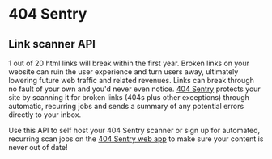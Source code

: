 # 404 Sentry
## Link scanner API

1 out of 20 html links will break within the first year. Broken links on your website can ruin the user experience and turn users away, ultimately lowering future web traffic and related revenues. Links can break through no fault of your own and you'd never even notice. [404 Sentry](https://404sentry.com/) protects your site by scanning it for broken links (404s plus other exceptions) through automatic, recurring jobs and sends a summary of any potential errors directly to your inbox.

Use this API to self host your 404 Sentry scanner or sign up for automated, recurring scan jobs on the [404 Sentry web app](https://404sentry.com/) to make sure your content is never out of date!
